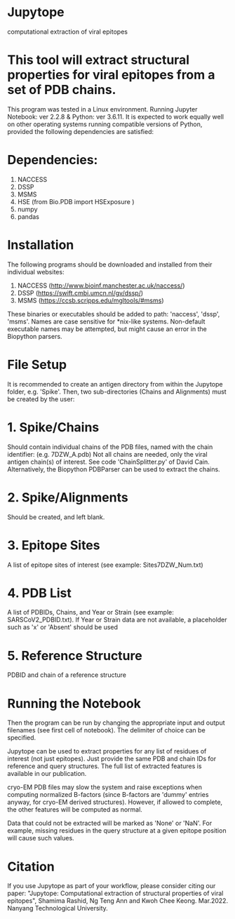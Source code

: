 # Jupytope
computational extraction of viral epitopes
# This tool will extract structural properties for viral epitopes from a set of PDB chains.

This program was tested in a Linux environment. 
Running Jupyter Notebook: 
ver 2.2.8 & Python: ver 3.6.11. It is expected to work equally well on other operating systems running compatible versions of Python, provided the following dependencies are satisfied:

# Dependencies:
1. NACCESS
2. DSSP
3. MSMS
4. HSE (from Bio.PDB import HSExposure )
5. numpy
6. pandas


# Installation
The following programs should be downloaded and installed from their individual websites:

1. NACCESS (http://www.bioinf.manchester.ac.uk/naccess/)
2. DSSP (https://swift.cmbi.umcn.nl/gv/dssp/)
3. MSMS (https://ccsb.scripps.edu/mgltools/#msms)

These binaries or executables should be added to path: 'naccess', 'dssp', 'msms'.
Names are case sensitive for *nix-like systems. 
Non-default executable names may be attempted, but might cause an error in the Biopython parsers.

#  File Setup 

It is recommended to create an antigen directory from within the Jupytope folder, e.g. 'Spike'.
Then, two sub-directories (Chains and Alignments) must be created by the user:

# 1. Spike/Chains
Should contain individual chains of the PDB files, named with the chain identifier: (e.g. 7DZW_A.pdb)
Not all chains are needed, only the viral antigen chain(s) of interest.
See code 'ChainSplitter.py' of David Cain. Alternatively, the Biopython PDBParser can be used to extract the chains.

# 2. Spike/Alignments
Should be created, and left blank. 
# 3. Epitope Sites
A list of epitope sites of interest (see example: Sites7DZW_Num.txt)
# 4. PDB List
A list of PDBIDs, Chains, and Year or Strain (see example: SARSCoV2_PDBID.txt). 
If Year or Strain data are not available, a placeholder such as 'x' or 'Absent' should be used
# 5. Reference Structure
PDBID and chain of a reference structure

# Running the Notebook

Then the program can be run by changing the appropriate input and output filenames (see first cell of notebook). 
The delimiter of choice can be specified.

Jupytope can be used to extract properties for any list of residues of interest (not just epitopes). 
Just provide the same PDB and chain IDs for reference and query structures. 
The full list of extracted features is available in our publication.

cryo-EM PDB files may slow the system and raise exceptions when computing normalized B-factors (since B-factors are 'dummy' entries anyway, for cryo-EM derived structures). 
However, if allowed to complete, the other features will be computed as normal.

Data that could not be extracted will be marked as 'None' or 'NaN'.
For example, missing residues in the query structure at a given epitope position will cause such values. 


# Citation
If you use Jupytope as part of your workflow, please consider citing our paper:
"Jupytope: Computational extraction of structural properties of viral epitopes", Shamima Rashid, Ng Teng Ann and Kwoh Chee Keong. Mar.2022. Nanyang Technological University.
